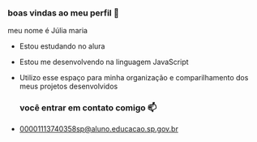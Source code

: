 ### boas vindas ao meu perfil 💙

meu nome é Júlia maria 

- Estou estudando no alura
- Estou me desenvolvendo na linguagem JavaScript
- Utilizo esse espaço para minha organização e comparilhamento dos meus projetos desenvolvidos

  ### você entrar em contato comigo  📫

- 00001113740358sp@aluno.educacao.sp.gov.br

